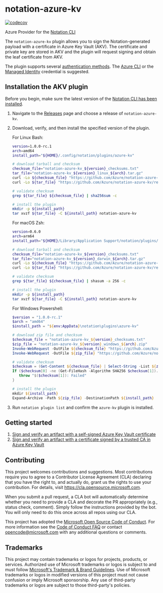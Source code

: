 # notation-azure-kv

[![codecov](https://codecov.io/gh/Azure/notation-azure-kv/branch/main/graph/badge.svg)](https://codecov.io/gh/Azure/notation-azure-kv)

Azure Provider for the [Notation CLI](https://github.com/notaryproject/notation)

The `notation-azure-kv` plugin allows you to sign the Notation-generated payload with a certificate in Azure Key Vault (AKV). The certificate and private key are stored in AKV and the plugin will request signing and obtain the leaf certificate from AKV.

The plugin supports several [authentication methods](https://learn.microsoft.com/dotnet/api/azure.identity.defaultazurecredential). The [Azure CLI](https://learn.microsoft.com/cli/azure/authenticate-azure-cli) or the [Managed Identity](https://learn.microsoft.com/azure/active-directory/managed-identities-azure-resources/overview) credential is suggested.

## Installation the AKV plugin
Before you begin, make sure the latest version of the [Notation CLI has been installed](https://notaryproject.dev/docs/installation/cli/).

1. Navigate to the [Releases](https://github.com/Azure/notation-azure-kv/releases) page and choose a release of `notation-azure-kv`.
2. Download, verify, and then install the specified version of the plugin.

   For Linux Bash:
   ```bash
   version=1.0.0-rc.1
   arch=amd64
   install_path="${HOME}/.config/notation/plugins/azure-kv"

   # download tarball and checksum
   checksum_file="notation-azure-kv_${version}_checksums.txt"
   tar_file="notation-azure-kv_${version}_linux_${arch}.tar.gz"
   curl -Lo ${checksum_file} "https://github.com/Azure/notation-azure-kv/releases/download/v${version}/${checksum_file}"
   curl -Lo ${tar_file} "https://github.com/Azure/notation-azure-kv/releases/download/v${version}/${tar_file}"

   # validate checksum
   grep ${tar_file} ${checksum_file} | sha256sum -c

   # install the plugin
   mkdir -p ${install_path}
   tar xvzf ${tar_file} -C ${install_path} notation-azure-kv
   ```

   For macOS Zsh:
   ```zsh
   version=0.6.0
   arch=arm64
   install_path="${HOME}/Library/Application Support/notation/plugins/azure-kv"

   # download tarball and checksum
   checksum_file="notation-azure-kv_${version}_checksums.txt"
   tar_file="notation-azure-kv_${version}_darwin_${arch}.tar.gz"
   curl -Lo ${checksum_file} "https://github.com/Azure/notation-azure-kv/releases/download/v${version}/${checksum_file}"
   curl -Lo ${tar_file} "https://github.com/Azure/notation-azure-kv/releases/download/v${version}/${tar_file}"

   # validate checksum
   grep ${tar_file} ${checksum_file} | shasum -a 256 -c

   # install the plugin
   mkdir -p ${install_path}
   tar xvzf ${tar_file} -C ${install_path} notation-azure-kv
   ```

   For Windows Powershell:
   ```powershell
   $version = "1.0.0-rc.1"
   $arch = "amd64"
   $install_path = "${env:AppData}\notation\plugins\azure-kv"

   # download zip file and checksum
   $checksum_file = "notation-azure-kv_${version}_checksums.txt"
   $zip_file = "notation-azure-kv_${version}_windows_${arch}.zip"
   Invoke-WebRequest -OutFile ${checksum_file} "https://github.com/Azure/notation-azure-kv/releases/download/v${version}/${checksum_file}"
   Invoke-WebRequest -OutFile ${zip_file} "https://github.com/Azure/notation-azure-kv/releases/download/v${version}/${zip_file}"

   # validate checksum
   $checksum = (Get-Content ${checksum_file} | Select-String -List ${zip_file}).Line.Split() | Where-Object {$_}
   If ($checksum[0] -ne (Get-FileHash -Algorithm SHA256 $checksum[1]).Hash) {
      throw "$($checksum[1]): Failed"
   }

   # install the plugin
   mkdir ${install_path}
   Expand-Archive -Path ${zip_file} -DestinationPath ${install_path}
   ```
3. Run `notation plugin list` and confirm the `azure-kv` plugin is installed.

## Getting started
1. [Sign and verify an artifact with a self-signed Azure Key Vault certificate](docs/self-signed-workflow.md)
2. [Sign and verify an artifact with a certificate signed by a trusted CA in Azure Key Vault](docs/ca-signed-workflow.md)

## Contributing

This project welcomes contributions and suggestions.  Most contributions require you to agree to a
Contributor License Agreement (CLA) declaring that you have the right to, and actually do, grant us
the rights to use your contribution. For details, visit <https://cla.opensource.microsoft.com>.

When you submit a pull request, a CLA bot will automatically determine whether you need to provide
a CLA and decorate the PR appropriately (e.g., status check, comment). Simply follow the instructions
provided by the bot. You will only need to do this once across all repos using our CLA.

This project has adopted the [Microsoft Open Source Code of Conduct](https://opensource.microsoft.com/codeofconduct/).
For more information see the [Code of Conduct FAQ](https://opensource.microsoft.com/codeofconduct/faq/) or
contact [opencode@microsoft.com](mailto:opencode@microsoft.com) with any additional questions or comments.

## Trademarks

This project may contain trademarks or logos for projects, products, or services. Authorized use of Microsoft
trademarks or logos is subject to and must follow
[Microsoft's Trademark & Brand Guidelines](https://www.microsoft.com/en-us/legal/intellectualproperty/trademarks/usage/general).
Use of Microsoft trademarks or logos in modified versions of this project must not cause confusion or imply Microsoft sponsorship.
Any use of third-party trademarks or logos are subject to those third-party's policies.
